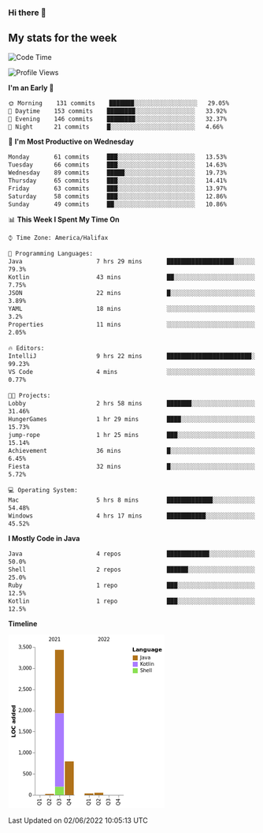 ### Hi there 👋

## My stats for the week
<!--START_SECTION:waka-->
![Code Time](http://img.shields.io/badge/Code%20Time-232%20hrs%2016%20mins-blue)

![Profile Views](http://img.shields.io/badge/Profile%20Views-0-blue)

**I'm an Early 🐤** 

```text
🌞 Morning    131 commits    ███████░░░░░░░░░░░░░░░░░░   29.05% 
🌆 Daytime    153 commits    ████████░░░░░░░░░░░░░░░░░   33.92% 
🌃 Evening    146 commits    ████████░░░░░░░░░░░░░░░░░   32.37% 
🌙 Night      21 commits     █░░░░░░░░░░░░░░░░░░░░░░░░   4.66%

```
📅 **I'm Most Productive on Wednesday** 

```text
Monday       61 commits     ███░░░░░░░░░░░░░░░░░░░░░░   13.53% 
Tuesday      66 commits     ███░░░░░░░░░░░░░░░░░░░░░░   14.63% 
Wednesday    89 commits     █████░░░░░░░░░░░░░░░░░░░░   19.73% 
Thursday     65 commits     ███░░░░░░░░░░░░░░░░░░░░░░   14.41% 
Friday       63 commits     ███░░░░░░░░░░░░░░░░░░░░░░   13.97% 
Saturday     58 commits     ███░░░░░░░░░░░░░░░░░░░░░░   12.86% 
Sunday       49 commits     ██░░░░░░░░░░░░░░░░░░░░░░░   10.86%

```


📊 **This Week I Spent My Time On** 

```text
⌚︎ Time Zone: America/Halifax

💬 Programming Languages: 
Java                     7 hrs 29 mins       ███████████████████░░░░░░   79.3% 
Kotlin                   43 mins             ██░░░░░░░░░░░░░░░░░░░░░░░   7.75% 
JSON                     22 mins             █░░░░░░░░░░░░░░░░░░░░░░░░   3.89% 
YAML                     18 mins             ░░░░░░░░░░░░░░░░░░░░░░░░░   3.2% 
Properties               11 mins             ░░░░░░░░░░░░░░░░░░░░░░░░░   2.05%

🔥 Editors: 
IntelliJ                 9 hrs 22 mins       ████████████████████████░   99.23% 
VS Code                  4 mins              ░░░░░░░░░░░░░░░░░░░░░░░░░   0.77%

🐱‍💻 Projects: 
Lobby                    2 hrs 58 mins       ███████░░░░░░░░░░░░░░░░░░   31.46% 
HungerGames              1 hr 29 mins        ████░░░░░░░░░░░░░░░░░░░░░   15.73% 
jump-rope                1 hr 25 mins        ███░░░░░░░░░░░░░░░░░░░░░░   15.14% 
Achievement              36 mins             █░░░░░░░░░░░░░░░░░░░░░░░░   6.45% 
Fiesta                   32 mins             █░░░░░░░░░░░░░░░░░░░░░░░░   5.72%

💻 Operating System: 
Mac                      5 hrs 8 mins        █████████████░░░░░░░░░░░░   54.48% 
Windows                  4 hrs 17 mins       ███████████░░░░░░░░░░░░░░   45.52%

```

**I Mostly Code in Java** 

```text
Java                     4 repos             ████████████░░░░░░░░░░░░░   50.0% 
Shell                    2 repos             ██████░░░░░░░░░░░░░░░░░░░   25.0% 
Ruby                     1 repo              ███░░░░░░░░░░░░░░░░░░░░░░   12.5% 
Kotlin                   1 repo              ███░░░░░░░░░░░░░░░░░░░░░░   12.5%

```


**Timeline**

![Chart not found](https://raw.githubusercontent.com/lyndseyy/lyndseyy/main/charts/bar_graph.png) 


 Last Updated on 02/06/2022 10:05:13 UTC
<!--END_SECTION:waka-->